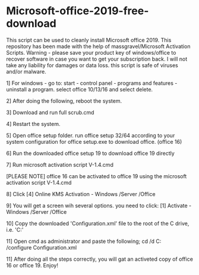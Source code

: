 # Microsoft-office-2019-free-download
This script can be used to cleanly install Microsoft office 2019. This repository has been made with the help of massgravel/Microsoft Activation Scripts. Warning - please save your product key of windows/office to recover software in case you want to get your subscription back. I will not take any liability for damages or data loss. this script is safe of viruses and/or malware.

1] For windows - go to: start - control panel - programs and features - uninstall a program. select office 10/13/16 and select delete.

2] After doing the following, reboot the system.

3] Download and run full scrub.cmd

4] Restart the system.

5] Open office setup folder. run office setup 32/64 according to your system configuration for office setup.exe to download office. (office 16)

6] Run the downloaded office setup 19 to download office 19 directly

7] Run microsoft activation script V-1.4.cmd

[PLEASE NOTE] office 16 can be activated to office 19 using the microsoft activation script V-1.4.cmd

8] Click [4] Online KMS Activation - Windows /Server /Office

9] You will get a screen wih several options. you need to click: [1] Activate - Windows /Server /Office

10] Copy the downloaded 'Configuration.xml' file to the root of the C drive, i.e. 'C:\'

11] Open cmd as administrator and paste the following; 
   cd /d C:\
   /configure Configuration.xml

11] After doing all the steps correctly, you will gat an activeted copy of office 16 or office 19. Enjoy!
